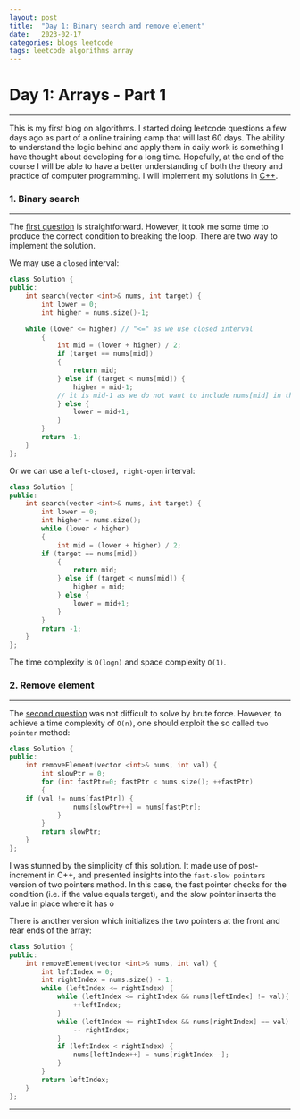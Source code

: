 ```yaml
---
layout: post
title:  "Day 1: Binary search and remove element"
date:   2023-02-17
categories: blogs leetcode
tags: leetcode algorithms array
---
```

# Day 1: Arrays - Part 1
---
This is my first blog on algorithms. I started doing leetcode questions a few days ago as part of a online training camp that will last 60 days. The ability to understand the logic behind and apply them in daily work is something I have thought about developing for a long time. Hopefully, at the end of the course I will be able to have a better understanding of both the theory and practice of computer programming. I will implement my solutions in [C++](https://en.wikipedia.org/wiki/C%2B%2B).

### 1. Binary search
---
The [first question](https://leetcode.com/problems/binary-search/) is straightforward. However, it took me some time to produce the correct condition to breaking the loop. There are two way to implement the solution.

We may use a `closed` interval:

```cpp
class Solution {
public:
    int search(vector <int>& nums, int target) {
        int lower = 0;
        int higher = nums.size()-1;

    while (lower <= higher) // "<=" as we use closed interval
        {
            int mid = (lower + higher) / 2;
            if (target == nums[mid])
            {
                return mid;
            } else if (target < nums[mid]) {
                higher = mid-1;
            // it is mid-1 as we do not want to include nums[mid] in the next loop.
            } else {
                lower = mid+1;
            }
        }
        return -1;
    }
};
```

Or we can use a `left-closed, right-open` interval:

```cpp
class Solution {
public:
    int search(vector <int>& nums, int target) {
        int lower = 0;
        int higher = nums.size();
        while (lower < higher)
        {
            int mid = (lower + higher) / 2;
        if (target == nums[mid])
            {
                return mid;
            } else if (target < nums[mid]) {
                higher = mid;
            } else {
                lower = mid+1;
            }
        }
        return -1;
    }
};
```

The time complexity is `O(logn)` and space complexity `O(1)`.

### 2. Remove element
---
The [second question](https://leetcode.com/problems/remove-element/) was not difficult to solve by brute force. However, to achieve a time complexity of `O(n)`, one should exploit the so called `two pointer` method:

```cpp
class Solution {
public:
    int removeElement(vector <int>& nums, int val) {
        int slowPtr = 0;
        for (int fastPtr=0; fastPtr < nums.size(); ++fastPtr)
        {
    if (val != nums[fastPtr]) {
                nums[slowPtr++] = nums[fastPtr];
            }
        }
        return slowPtr;
    }
};
```

I was stunned by the simplicity of this solution. It made use of post-increment in C++, and presented insights into the `fast-slow pointers` version of two pointers method. In this case, the fast pointer checks for the condition (i.e. if the value equals target), and the slow pointer inserts the value in place where it has o

There is another version which initializes the two pointers at the front and rear ends of the array:

```cpp
class Solution {
public:
    int removeElement(vector <int>& nums, int val) {
        int leftIndex = 0;
        int rightIndex = nums.size() - 1;
        while (leftIndex <= rightIndex) {
            while (leftIndex <= rightIndex && nums[leftIndex] != val){
                ++leftIndex;
            }
            while (leftIndex <= rightIndex && nums[rightIndex] == val) {
                -- rightIndex;
            }
            if (leftIndex < rightIndex) {
                nums[leftIndex++] = nums[rightIndex--];
            }
        }
        return leftIndex;
    }
};
```
---
